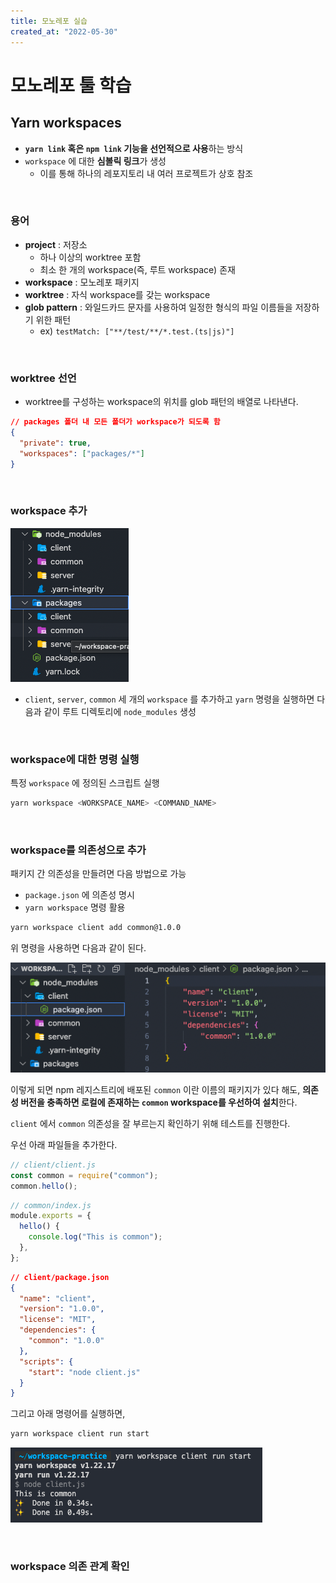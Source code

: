 ```yaml
---
title: 모노레포 실습
created_at: "2022-05-30"
---
```


# 모노레포 툴 학습

## Yarn workspaces

- **`yarn link` 혹은 `npm link` 기능을 선언적으로 사용**하는 방식
- `workspace` 에 대한 **심볼릭 링크**가 생성
  - 이를 통해 하나의 레포지토리 내 여러 프로젝트가 상호 참조

<br/>

### 용어

- **project** : 저장소
  - 하나 이상의 worktree 포함
  - 최소 한 개의 workspace(즉, 루트 workspace) 존재
- **workspace** : 모노레포 패키지
- **worktree** : 자식 workspace를 갖는 workspace
- **glob pattern** : 와일드카드 문자를 사용하여 일정한 형식의 파일 이름들을 저장하기 위한 패턴
  - ex) `testMatch: ["**/test/**/*.test.(ts|js)"]`

<br/>

### worktree 선언

- worktree를 구성하는 workspace의 위치를 glob 패턴의 배열로 나타낸다.

```json
// packages 폴더 내 모든 폴더가 workspace가 되도록 함
{
  "private": true,
  "workspaces": ["packages/*"]
}
```

<br/>

### workspace 추가

![모노레포 추가](../../asset/monorepo-practice/add-workspace.png)

- `client`, `server`, `common` 세 개의 `workspace` 를 추가하고 `yarn` 명령을 실행하면 다음과 같이 루트 디렉토리에 `node_modules` 생성

<br/>

### workspace에 대한 명령 실행

특정 `workspace` 에 정의된 스크립트 실행

```sh
yarn workspace <WORKSPACE_NAME> <COMMAND_NAME>
```

<br/>

### workspace를 의존성으로 추가

패키지 간 의존성을 만들려면 다음 방법으로 가능

- `package.json` 에 의존성 명시
- `yarn workspace` 명령 활용

```sh
yarn workspace client add common@1.0.0
```

위 명령을 사용하면 다음과 같이 된다.

![의존성 추가](../../asset/monorepo-practice/add-dependencies.png)

이렇게 되면 npm 레지스트리에 배포된 `common` 이란 이름의 패키지가 있다 해도, **의존성 버전을 충족하면 로컬에 존재하는 `common` workspace를 우선하여 설치**한다.

`client` 에서 `common` 의존성을 잘 부르는지 확인하기 위해 테스트를 진행한다.

우선 아래 파일들을 추가한다.

```js
// client/client.js
const common = require("common");
common.hello();
```

```js
// common/index.js
module.exports = {
  hello() {
    console.log("This is common");
  },
};
```

```json
// client/package.json
{
  "name": "client",
  "version": "1.0.0",
  "license": "MIT",
  "dependencies": {
    "common": "1.0.0"
  },
  "scripts": {
    "start": "node client.js"
  }
}
```

그리고 아래 명령어를 실행하면,

```sh
yarn workspace client run start
```

![의존성 호출 테스트](../../asset/monorepo-practice/dependency-test.png)

<br/>

### workspace 의존 관계 확인
